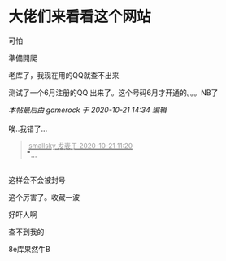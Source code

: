 # 大佬们来看看这个网站


可怕

準備開爬<img src="static/image/smiley/default/lol.gif" smilieid="12" border="0" alt="" /><img id="aimg_k52gA" onclick="zoom(this, this.src, 0, 0, 0)" class="zoom" src="https://i.w3tt.com/2020/08/06/aeX4B.png" onmouseover="img_onmouseoverfunc(this)" onload="thumbImg(this)" border="0" alt="" />

老库了，我现在用的QQ就查不出来

测试了一个6月注册的QQ 出来了。这个号码6月才开通的。。。NB了

<i class="pstatus"> 本帖最后由 gamerock 于 2020-10-21 14:34 编辑 </i><br />
<br />
唉..我错了...

<div class="quote"><blockquote><font size="2"><a href="https://www.hostloc.com/forum.php?mod=redirect&amp;goto=findpost&amp;pid=9330744&amp;ptid=756698" target="_blank"><font color="#999999">smallsky 发表于 2020-10-21 11:20</font></a></font><br />
֘֘֘֘֘֘֘֘֘֘֘֘֘֘֘֘֘֘֘֘֘֘֘֘֘֘֘֘֘֘֘֘֘֘֘֘֘֘֘֘֘֘֘֘֘֘֘֘֘ ...</blockquote></div><br />
这样会不会被封号

这个厉害了。收藏一波<img src="static/image/smiley/default/hug.gif" smilieid="13" border="0" alt="" /><img id="aimg_PeVxv" onclick="zoom(this, this.src, 0, 0, 0)" class="zoom" src="https://cdn.jsdelivr.net/gh/hishis/forum-master/public/images/patch.gif" onmouseover="img_onmouseoverfunc(this)" onload="thumbImg(this)" border="0" alt="" />

好吓人啊

查不到我的

8e库果然牛B
